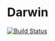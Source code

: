 # Darwin

[![Build Status](https://travis-ci.org/phipsgabler/Darwin.jl.svg?branch=master)](https://travis-ci.org/phipsgabler/Darwin.jl)
